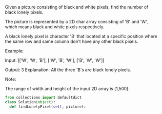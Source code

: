 Given a picture consisting of black and white pixels, find the number of black lonely pixels.

The picture is represented by a 2D char array consisting of 'B' and 'W', which means black and white pixels respectively. 

A black lonely pixel is character 'B' that located at a specific position where the same row and same column don't have any other black pixels.

Example:

Input: 
[['W', 'W', 'B'],
 ['W', 'B', 'W'],
 ['B', 'W', 'W']]

Output: 3
Explanation: All the three 'B's are black lonely pixels.



Note:

The range of width and height of the input 2D array is [1,500].




```python
from collections import defaultdict
class Solution(object):
  def findLonelyPixel(self, picture):
```
